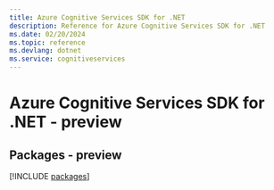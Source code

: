 ```yaml
---
title: Azure Cognitive Services SDK for .NET
description: Reference for Azure Cognitive Services SDK for .NET
ms.date: 02/20/2024
ms.topic: reference
ms.devlang: dotnet
ms.service: cognitiveservices
---
```

# Azure Cognitive Services SDK for .NET - preview
## Packages - preview
[!INCLUDE [packages](cognitive-services-index.md)]